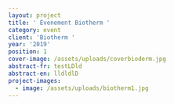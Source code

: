 ```yaml
---
layout: project
title: ' Évenement Biotherm '
category: event
client: 'Biotherm '
year: '2019'
position: 1
cover-image: /assets/uploads/coverbioderm.jpg
abstract-fr: testLDld
abstract-en: lldldlD
project-images:
  - image: /assets/uploads/biotherm1.jpg
---
```


